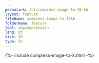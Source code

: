 ```yaml
---
permalink: /pt/compress-image-to-10-kb
layout: feature
fileName: compress-image-to-10kb
folderName: feature
tool: imgcompression
lang: pt
size: 10
type: kb
---
```


{%- include compress-image-to-X.html -%}
